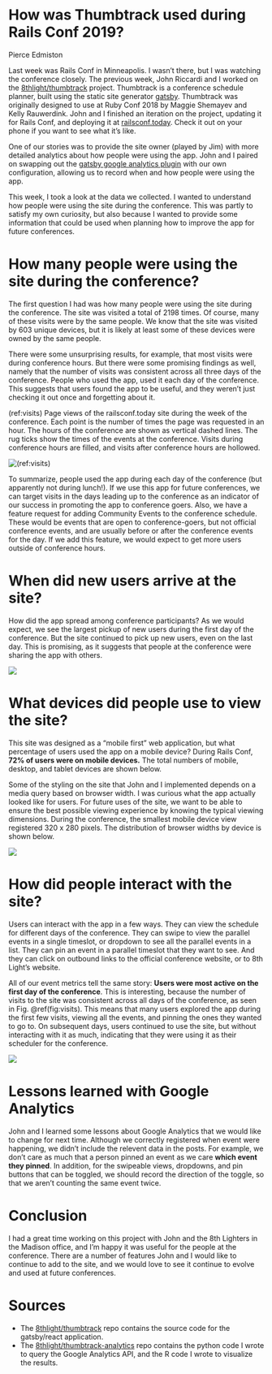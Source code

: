 How was Thumbtrack used during Rails Conf 2019?
================
Pierce Edmiston

Last week was Rails Conf in Minneapolis. I wasn’t there, but I was
watching the conference closely. The previous week, John Riccardi and I
worked on the
[8thlight/thumbtrack](https://github.com/8thlight/thumbtrack) project.
Thumbtrack is a conference schedule planner, built using the static site
generator [gatsby](https://www.gatsbyjs.org/). Thumbtrack was originally
designed to use at Ruby Conf 2018 by Maggie Shemayev and Kelly
Rauwerdink. John and I finished an iteration on the project, updating it
for Rails Conf, and deploying it at
[railsconf.today](https://railsconf.today). Check it out on your phone
if you want to see what it’s like.

One of our stories was to provide the site owner (played by Jim) with
more detailed analytics about how people were using the app. John and I
paired on swapping out the [gatsby google analytics
plugin](https://www.gatsbyjs.org/packages/gatsby-plugin-google-analytics/)
with our own configuration, allowing us to record when and how people
were using the app.

This week, I took a look at the data we collected. I wanted to
understand how people were using the site during the conference. This
was partly to satisfy my own curiosity, but also because I wanted to
provide some information that could be used when planning how to improve
the app for future conferences.

# How many people were using the site during the conference?

The first question I had was how many people were using the site during
the conference. The site was visited a total of 2198 times. Of course,
many of these visits were by the same people. We know that the site was
visited by 603 unique devices, but it is likely at least some of these
devices were owned by the same people. <!-- We can surmise
that railsconf.today was visited by somewhat less than r c_$pct_of_conf% of the
people at a r c_$conf_size-person conference.-->

There were some unsurprising results, for example, that most visits were
during conference hours. But there were some promising findings as well,
namely that the number of visits was consistent across all three days of
the conference. People who used the app, used it each day of the
conference. This suggests that users found the app to be useful, and
they weren’t just checking it out once and forgetting about it.

(ref:visits) Page views of the railsconf.today site during the week of
the conference. Each point is the number of times the page was requested
in an hour. The hours of the conference are shown as vertical dashed
lines. The rug ticks show the times of the events at the conference.
Visits during conference hours are filled, and visits after conference
hours are hollowed.

![(ref:visits)](report_files/figure-gfm/visits-1.png)

To summarize, people used the app during each day of the conference (but
apparently not during lunch\!). If we use this app for future
conferences, we can target visits in the days leading up to the
conference as an indicator of our success in promoting the app to
conference goers. Also, we have a feature request for adding Community
Events to the conference schedule. These would be events that are open
to conference-goers, but not official conference events, and are usually
before or after the conference events for the day. If we add this
feature, we would expect to get more users outside of conference hours.

# When did new users arrive at the site?

How did the app spread among conference participants? As we would
expect, we see the largest pickup of new users during the first day of
the conference. But the site continued to pick up new users, even on the
last day. This is promising, as it suggests that people at the
conference were sharing the app with others.

![](report_files/figure-gfm/new-users-1.png)<!-- -->

# What devices did people use to view the site?

This site was designed as a “mobile first” web application, but what
percentage of users used the app on a mobile device? During Rails Conf,
**72% of users were on mobile devices.** The total numbers of mobile,
desktop, and tablet devices are shown below.

Some of the styling on the site that John and I implemented depends on a
media query based on browser width. I was curious what the app actually
looked like for users. For future uses of the site, we want to be able
to ensure the best possible viewing experience by knowing the typical
viewing dimensions. During the conference, the smallest mobile device
view registered 320 x 280 pixels. The distribution of browser widths by
device is shown below.

![](report_files/figure-gfm/devices-1.png)<!-- -->

# How did people interact with the site?

Users can interact with the app in a few ways. They can view the
schedule for different days of the conference. They can swipe to view
the parallel events in a single timeslot, or dropdown to see all the
parallel events in a list. They can pin an event in a parallel timeslot
that they want to see. And they can click on outbound links to the
official conference website, or to 8th Light’s website.

All of our event metrics tell the same story: **Users were most active
on the first day of the conference**. This is interesting, because the
number of visits to the site was consistent across all days of the
conference, as seen in Fig. @ref(fig:visits). This means that many users
explored the app during the first few visits, viewing all the events,
and pinning the ones they wanted to go to. On subsequent days, users
continued to use the site, but without interacting with it as much,
indicating that they were using it as their scheduler for the
conference.

![](report_files/figure-gfm/events-1.png)<!-- -->

# Lessons learned with Google Analytics

John and I learned some lessons about Google Analytics that we would
like to change for next time. Although we correctly registered when
event were happening, we didn’t include the relevent data in the posts.
For example, we don’t care as much that a person pinned an event as we
care **which event they pinned**. In addition, for the swipeable views,
dropdowns, and pin buttons that can be toggled, we should record the
direction of the toggle, so that we aren’t counting the same event
twice.

# Conclusion

I had a great time working on this project with John and the 8th
Lighters in the Madison office, and I’m happy it was useful for the
people at the conference. There are a number of features John and I
would like to continue to add to the site, and we would love to see it
continue to evolve and used at future conferences.

# Sources

  - The [8thlight/thumbtrack](https://github.com/8thlight/thumbtrack)
    repo contains the source code for the gatsby/react application.
  - The
    [8thlight/thumbtrack-analytics](https://github.com/8thlight/thumbtrack-analytics)
    repo contains the python code I wrote to query the Google Analytics
    API, and the R code I wrote to visualize the results.
